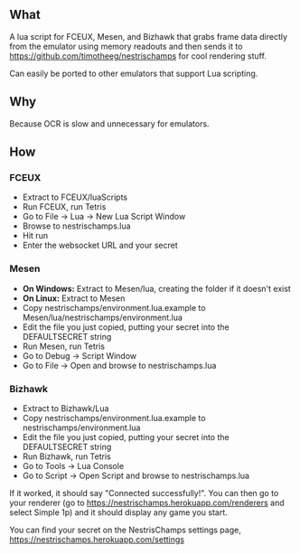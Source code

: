 ## What
A lua script for FCEUX, Mesen, and Bizhawk that grabs frame data directly from the emulator using memory readouts and then sends it to https://github.com/timotheeg/nestrischamps for cool rendering stuff.

Can easily be ported to other emulators that support Lua scripting.

## Why
Because OCR is slow and unnecessary for emulators.

## How
### FCEUX
- Extract to FCEUX/luaScripts
- Run FCEUX, run Tetris
- Go to File -> Lua -> New Lua Script Window
- Browse to nestrischamps.lua
- Hit run
- Enter the websocket URL and your secret

### Mesen
- **On Windows:** Extract to Mesen/lua, creating the folder if it doesn't exist
- **On Linux:** Extract to Mesen
- Copy nestrischamps/environment.lua.example to Mesen/lua/nestrischamps/environment.lua
- Edit the file you just copied, putting your secret into the DEFAULTSECRET string
- Run Mesen, run Tetris
- Go to Debug -> Script Window
- Go to File -> Open and browse to nestrischamps.lua

### Bizhawk
- Extract to Bizhawk/Lua
- Copy nestrischamps/environment.lua.example to nestrischamps/environment.lua
- Edit the file you just copied, putting your secret into the DEFAULTSECRET string
- Run Bizhawk, run Tetris
- Go to Tools -> Lua Console
- Go to Script -> Open Script and browse to nestrischamps.lua

If it worked, it should say "Connected successfully!". You can then go to your renderer (go to https://nestrischamps.herokuapp.com/renderers and select Simple 1p) and it should display any game you start.

You can find your secret on the NestrisChamps settings page, https://nestrischamps.herokuapp.com/settings
